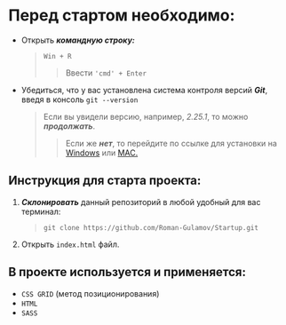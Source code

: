 # Перед стартом необходимо:
* Открыть ***командную строку:***
    > `Win + R`
    >>Ввести `'cmd' + Enter`
>                   
* Убедиться, что у вас установлена система контроля версий ***Git***, введя в консоль `git --version`
    >Если вы увидели версию, например, _2.25.1_, то можно ***продолжать***.
    >>Если же ***нет***, то перейдите по ссылке для установки на [Windows](https://gitforwindows.org/) или [MAC.](https://git-scm.com/download/mac)

## Инструкция для старта проекта:

1. ***Склонировать*** данный репозиторий в любой удобный для вас терминал:
    > `git clone https://github.com/Roman-Gulamov/Startup.git`
>                       
2. Открыть `index.html` файл.

## В проекте используется и применяется:

* `CSS GRID` (метод позиционирования)
* `HTML`
* `SASS`
